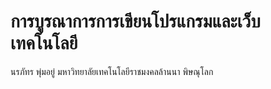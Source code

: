 # การบูรณาการการเขียนโปรแกรมและเว็บเทคโนโลยี
นรภัทร พุ่มอยู่
มหาวิทยาลัยเทคโนโลยีราชมงคลล้านนา พิษณุโลก
